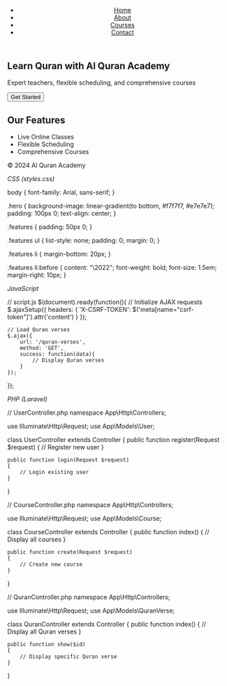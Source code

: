 
<!DOCTYPE html>
<html lang="en">
<head>
    <meta charset="UTF-8">
    <meta name="viewport" content="width=device-width, initial-scale=1.0">
    <title>Al Quran Academy</title>
    <link rel="stylesheet" href="styles.css">
</head>
<body>
    <header>
        <nav>
            <ul>
                <li><a href="#">Home</a></li>
                <li><a href="#">About</a></li>
                <li><a href="#">Courses</a></li>
                <li><a href="#">Contact</a></li>
            </ul>
        </nav>
    </header>
    <main>
        <section class="hero">
            <h1>Learn Quran with Al Quran Academy</h1>
            <p>Expert teachers, flexible scheduling, and comprehensive courses</p>
            <button>Get Started</button>
        </section>
        <section class="features">
            <h2>Our Features</h2>
            <ul>
                <li>Live Online Classes</li>
                <li>Flexible Scheduling</li>
                <li>Comprehensive Courses</li>
            </ul>
        </section>
    </main>
    <footer>
        <p>&copy; 2024 Al Quran Academy</p>
    </footer>
</body>
</html>



*CSS (styles.css)*

body {
    font-family: Arial, sans-serif;
}

.hero {
    background-image: linear-gradient(to bottom, #f7f7f7, #e7e7e7);
    padding: 100px 0;
    text-align: center;
}

.features {
    padding: 50px 0;
}

.features ul {
    list-style: none;
    padding: 0;
    margin: 0;
}

.features li {
    margin-bottom: 20px;
}

.features li:before {
    content: "\2022";
    font-weight: bold;
    font-size: 1.5em;
    margin-right: 10px;
}



*JavaScript*

// script.js
$(document).ready(function(){
    // Initialize AJAX requests
    $.ajaxSetup({
        headers: {
            'X-CSRF-TOKEN': $('meta[name="csrf-token"]').attr('content')
        }
    });

    // Load Quran verses
    $.ajax({
        url: '/quran-verses',
        method: 'GET',
        success: function(data){
            // Display Quran verses
        }
    });
});



*PHP (Laravel)*

// UserController.php
namespace App\Http\Controllers;

use Illuminate\Http\Request;
use App\Models\User;

class UserController extends Controller
{
    public function register(Request $request)
    {
        // Register new user
    }

    public function login(Request $request)
    {
        // Login existing user
    }
}

// CourseController.php
namespace App\Http\Controllers;

use Illuminate\Http\Request;
use App\Models\Course;

class CourseController extends Controller
{
    public function index()
    {
        // Display all courses
    }

    public function create(Request $request)
    {
        // Create new course
    }
}

// QuranController.php
namespace App\Http\Controllers;

use Illuminate\Http\Request;
use App\Models\QuranVerse;

class QuranController extends Controller
{
    public function index()
    {
        // Display all Quran verses
    }

    public function show($id)
    {
        // Display specific Quran verse
    }
}
